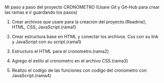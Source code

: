 Mi paso a paso del proyecto CRONOMETRO
(Usare Git y Git-Hub para crear las ramas e ir guardando los pasos)

1. Crear archivos que usare para la creacion del proyecto.(Readme), HTML, CSS, JavaScript.(rama1)

2. Crear estructura base en HTML y conectar los archivos. Css con su link y JavaScript con su script.(rama1)

3. Estructuro el HTML para el cronometro.(rama2)

4. Agrego el estilo al cronometro en el archivo CSS.(rama3)

5. Realizo el codigo de las funciones con codigo del cronometro con JavaScript.(rama4)

